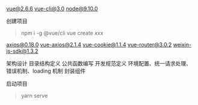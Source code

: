 vue@2.6.6
vue-cli@3.0
node@9.10.0

创建项目

> npm i -g @vue/cli
> vue create xxx

axios@0.18.0
vue-axios@2.1.4
vue-cookie@1.1.4
vue-router@3.0.2
weixin-js-sdk@1.3.2

架构设计
目录结构定义
公共函数编写
开发规范定义
环境配置、统一请求处理、错误机制、loading 机制
封装组件

启动项目

> yarn serve
